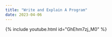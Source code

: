 ```yaml
---
title: "Write and Explain A Program"
date: 2023-04-06
---
```


{% include youtube.html id="GhEhm7zj_M0" %}
